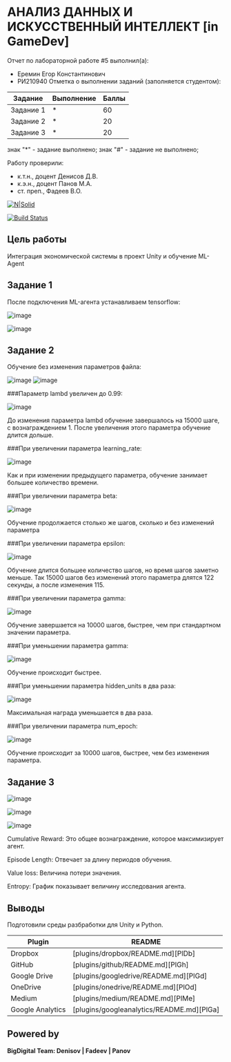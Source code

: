 # АНАЛИЗ ДАННЫХ И ИСКУССТВЕННЫЙ ИНТЕЛЛЕКТ [in GameDev]
Отчет по лабораторной работе #5 выполнил(а):
- Еремин Егор Константинович
- РИ210940
Отметка о выполнении заданий (заполняется студентом):

| Задание | Выполнение | Баллы |
| ------ | ------ | ------ |
| Задание 1 | * | 60 |
| Задание 2 | * | 20 |
| Задание 3 | * | 20 |

знак "*" - задание выполнено; знак "#" - задание не выполнено;

Работу проверили:
- к.т.н., доцент Денисов Д.В.
- к.э.н., доцент Панов М.А.
- ст. преп., Фадеев В.О.

[![N|Solid](https://cldup.com/dTxpPi9lDf.thumb.png)](https://nodesource.com/products/nsolid)

[![Build Status](https://travis-ci.org/joemccann/dillinger.svg?branch=master)](https://travis-ci.org/joemccann/dillinger)

## Цель работы

Интеграция экономической системы в проект Unity и обучение ML-Agent

## Задание 1

После подключения ML-агента устанавливаем tensorflow:

![image](https://user-images.githubusercontent.com/102966721/205350811-a5494507-c69a-412c-9f3d-0e6bb6df9677.png)

![image](https://user-images.githubusercontent.com/102966721/205351198-843999a5-6026-49a5-840f-33597720d44d.png)



## Задание 2

Обучение без изменения параметров файла:

![image](https://user-images.githubusercontent.com/102966721/205351714-8ddc0cb0-2bac-45d9-8fd0-5506215706cb.png)
![image](https://user-images.githubusercontent.com/102966721/205351760-786f94bf-ab06-4f67-b87b-8f1f4190891b.png)

###Параметр lambd увеличен до 0.99:

![image](https://user-images.githubusercontent.com/102966721/205351904-786a2b2a-71d7-4b3a-baa4-7c398f5eee6b.png)

До изменения параметра lambd обучение завершалось на 15000 шаге, с вознаграждением 1. После увеличения этого параметра обучение длится дольше.

###При увеличении параметра learning_rate:

![image](https://user-images.githubusercontent.com/102966721/205352082-9b5bcdd4-6f4b-4d0d-bdba-3ec79b2217c7.png)

Как и при изменении предыдущего параметра, обучение занимает большее количество времени.

###При увеличении параметра beta:

![image](https://user-images.githubusercontent.com/102966721/205352168-dfedfcb7-5742-4961-9177-6cfa8d497693.png)

Обучение продолжается столько же шагов, сколько и без изменений параметра 

###При увеличении параметра epsilon:

![image](https://user-images.githubusercontent.com/102966721/205352240-506d470d-301b-48d0-ab54-db7b247e742c.png)

Обучение длится большее количество шагов, но время шагов заметно меньше. Так 15000 шагов без изменений этого параметра длятся 122 секунды, а после изменения 115.

###При увеличении параметра gamma:

![image](https://user-images.githubusercontent.com/102966721/205352298-934dfbbe-4329-42a6-8092-5869016da449.png)

Обучение завершается на 10000 шагов, быстрее, чем при стандартном значении параметра.

###При уменьшении параметра gamma:

![image](https://user-images.githubusercontent.com/102966721/205352391-69ec2c4d-6792-4de1-8899-3e8b2ed69058.png)

Обучение происходит быстрее.

###При уменьшении параметра hidden_units в два раза:

![image](https://user-images.githubusercontent.com/102966721/205352484-7ed63727-74e7-4efb-a0a7-73e35dcf55d6.png)

Максимальная награда уменьшается в два раза.

###При увеличении параметра num_epoch:

![image](https://user-images.githubusercontent.com/102966721/205352577-8246ab00-e56a-44ff-9267-573731695148.png)

Обучение происходит за 10000 шагов, быстрее, чем без изменения параметра.

## Задание 3

![image](https://user-images.githubusercontent.com/102966721/205356172-1d93f688-1d69-4422-92c0-c0d7cba96d9a.png)


![image](https://user-images.githubusercontent.com/102966721/205355248-f6453d36-d8c8-4ea9-b7bf-a5e4840a2289.png)

![image](https://user-images.githubusercontent.com/102966721/205356220-a2e11542-b4a0-4a63-aaee-8b3013972ed9.png)


Cumulative Reward: Это общее вознаграждение, которое максимизирует агент.

Episode Length: Отвечает за длину периодов обучения.

Value loss: Величина потери значения.

Entropy: График показывает величину исследования агента.

## Выводы

Подготовили среды разбработки для Unity и Python.

| Plugin | README |
| ------ | ------ |
| Dropbox | [plugins/dropbox/README.md][PlDb] |
| GitHub | [plugins/github/README.md][PlGh] |
| Google Drive | [plugins/googledrive/README.md][PlGd] |
| OneDrive | [plugins/onedrive/README.md][PlOd] |
| Medium | [plugins/medium/README.md][PlMe] |
| Google Analytics | [plugins/googleanalytics/README.md][PlGa] |

## Powered by

**BigDigital Team: Denisov | Fadeev | Panov**
